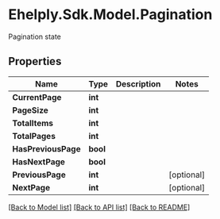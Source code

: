 # Ehelply.Sdk.Model.Pagination
Pagination state

## Properties

Name | Type | Description | Notes
------------ | ------------- | ------------- | -------------
**CurrentPage** | **int** |  | 
**PageSize** | **int** |  | 
**TotalItems** | **int** |  | 
**TotalPages** | **int** |  | 
**HasPreviousPage** | **bool** |  | 
**HasNextPage** | **bool** |  | 
**PreviousPage** | **int** |  | [optional] 
**NextPage** | **int** |  | [optional] 

[[Back to Model list]](../README.md#documentation-for-models) [[Back to API list]](../README.md#documentation-for-api-endpoints) [[Back to README]](../README.md)

